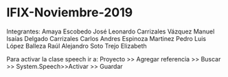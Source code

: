 # IFIX-Noviembre-2019
Integrantes:
Amaya Escobedo José Leonardo
Carrizales Vázquez Manuel Isaías
Delgado Carrizales Carlos Andres
Espinoza Martinez Pedro Luis 
López Balleza Raúl Alejandro 
Soto Trejo Elizabeth

Para activar la clase speech ir a:
Proyecto >> Agregar referencia >> Buscar >> System.Speech>>Activar >> Guardar
